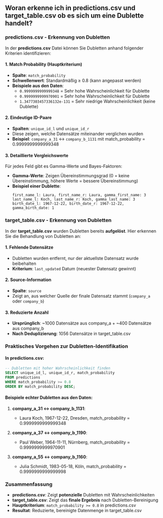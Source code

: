 ## Woran erkenne ich in predictions.csv und target_table.csv ob es sich um eine Dublette handelt?

### predictions.csv - Erkennung von Dubletten

In der **predictions.csv** Datei können Sie Dubletten anhand folgender Kriterien identifizieren:

#### 1. **Match Probability (Hauptkriterium)**
- **Spalte**: `match_probability`
- **Schwellenwert**: Standardmäßig ≥ 0.8 (kann angepasst werden)
- **Beispiele aus den Daten**:
  - `0.9999999999999348` = Sehr hohe Wahrscheinlichkeit für Dublette
  - `0.9999999999970901` = Sehr hohe Wahrscheinlichkeit für Dublette
  - `1.3477303457336132e-131` = Sehr niedrige Wahrscheinlichkeit (keine Dublette)

#### 2. **Eindeutige ID-Paare**
- **Spalten**: `unique_id_l` und `unique_id_r`
- Diese zeigen, welche Datensätze miteinander verglichen wurden
- **Beispiel**: `company_a_31` ↔ `company_b_1131` mit match_probability = 0.9999999999999348

#### 3. **Detaillierte Vergleichswerte**
Für jedes Feld gibt es Gamma-Werte und Bayes-Faktoren:
- **Gamma-Werte**: Zeigen Übereinstimmungsgrad (0 = keine Übereinstimmung, höhere Werte = bessere Übereinstimmung)
- **Beispiel einer Dublette**:
  ```
  first_name_l: Laura, first_name_r: Laura, gamma_first_name: 3
  last_name_l: Koch, last_name_r: Koch, gamma_last_name: 3
  birth_date_l: 1967-12-22, birth_date_r: 1967-12-22, gamma_birth_date: 1
  ```

### target_table.csv - Erkennung von Dubletten

In der **target_table.csv** wurden Dubletten bereits **aufgelöst**. Hier erkennen Sie die Behandlung von Dubletten an:

#### 1. **Fehlende Datensätze**
- Dubletten wurden entfernt, nur der aktuellste Datensatz wurde beibehalten
- **Kriterium**: `last_updated` Datum (neuester Datensatz gewinnt)

#### 2. **Source-Information**
- **Spalte**: `source`
- Zeigt an, aus welcher Quelle der finale Datensatz stammt (`company_a` oder `company_b`)

#### 3. **Reduzierte Anzahl**
- **Ursprünglich**: ~1000 Datensätze aus company_a + ~400 Datensätze aus company_b
- **Nach Deduplizierung**: 1056 Datensätze in target_table.csv

### Praktisches Vorgehen zur Dubletten-Identifikation

#### In predictions.csv:
```sql
-- Dubletten mit hoher Wahrscheinlichkeit finden
SELECT unique_id_l, unique_id_r, match_probability
FROM predictions 
WHERE match_probability >= 0.8
ORDER BY match_probability DESC;
```

#### Beispiele echter Dubletten aus den Daten:
1. **company_a_31 ↔ company_b_1131**: 
   - Laura Koch, 1967-12-22, Dresden, match_probability = 0.9999999999999348

2. **company_a_37 ↔ company_b_1190**: 
   - Paul Weber, 1964-11-11, Nürnberg, match_probability = 0.9999999999970901

3. **company_a_55 ↔ company_b_1160**: 
   - Julia Schmidt, 1983-05-18, Köln, match_probability = 0.9999999999999998

### Zusammenfassung

- **predictions.csv**: Zeigt **potenzielle** Dubletten mit Wahrscheinlichkeiten
- **target_table.csv**: Zeigt das **finale Ergebnis** nach Dubletten-Bereinigung
- **Hauptkriterium**: `match_probability >= 0.8` in predictions.csv
- **Resultat**: Reduzierte, bereinigte Datenmenge in target_table.csv